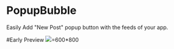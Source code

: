 # PopupBubble
Easily Add  "New Post" popup button with the feeds of your app.

#Early Preview
![](http://www.webianks.com/popupbubble/1.png)=600*800

